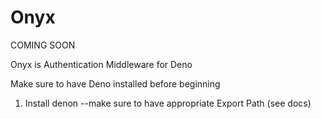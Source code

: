 # Onyx

COMING SOON

Onyx is Authentication Middleware for Deno

Make sure to have Deno installed before beginning

1) Install denon
--make sure to have appropriate Export Path (see docs)

